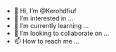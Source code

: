 
- 👋 Hi, I’m @Kerohdfiuf
- 👀 I’m interested in ...
- 🌱 I’m currently learning ...
- 💞️ I’m looking to collaborate on ...
- 📫 How to reach me ...

<!---
Kerohdfiuf/Kerohdfiuf is a ✨ special ✨ repository because its `README.md` (this file) appears on your GitHub profile.
You can click the Preview link to take a look at your changes.
--->
